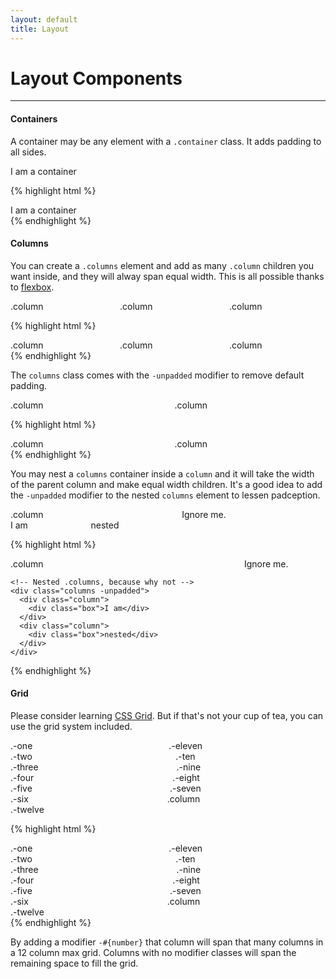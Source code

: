 ```yaml
---
layout: default
title: Layout
---
```


# Layout Components
---

#### Containers

A container may be any element with a `.container` class. It adds padding to all sides.

<div id="container-demo" class="example">
  <div class="preview">
    <div class="container">
      I am a container 
    </div> 
  </div>
</div>

{% highlight html %}
<div class="container">
  I am a container
</div>
{% endhighlight %}


#### Columns

You can create a `.columns` element and add as many `.column` children you want
inside, and they will alway span equal width. This is all possible thanks to [flexbox](https://developer.mozilla.org/en-US/docs/Web/CSS/CSS_Flexible_Box_Layout/Basic_Concepts_of_Flexbox).

<div id="columns-demo" class="example">
  <div class="preview">
    <div class="columns">
      <div class="column">
        <div class="box">.column</div>
      </div>
      <div class="column">
        <div class="box">.column</div>
      </div>
      <div class="column">
        <div class="box">.column</div>
      </div>
    </div> 
  </div>
</div>

{% highlight html %}
<div class="columns">
  <div class="column">
    <div class="box">.column</div>
  </div>
  <div class="column">
    <div class="box">.column</div>
  </div>
  <div class="column">
    <div class="box">.column</div>
  </div>
</div> 
{% endhighlight %}

The `columns` class comes with the `-unpadded` modifier to remove default padding.
<div class="example">
  <div class="preview">
    <div class="columns -unpadded">
      <div class="column">
        <div class="box">.column</div>
      </div>
      <div class="column">
        <div class="box">.column</div>
      </div>
    </div> 
  </div>
</div>

{% highlight html %}
<div class="columns -unpadded">
  <div class="column">
    <div class="box">.column</div>
  </div>
  <div class="column">
    <div class="box">.column</div>
  </div>
</div> 
{% endhighlight %}

You may nest a `columns` container inside a `column` and it will take the width of the parent column
and make equal width children. It's a good idea to add the `-unpadded` modifier to the nested `columns` 
element to lessen padception.

<div class="example">
  <div class="preview">
    <div class="columns">
      <div class="column">
        <div class="box">.column</div>
        <div class="columns -unpadded">
          <div class="column">
            <div class="box">I am</div>
          </div>
          <div class="column">
            <div class="box">nested</div>
          </div>
        </div>
      </div>
      <div class="column">
        <div class="box">Ignore me.</div>
      </div>
    </div> 
  </div>
</div>

{% highlight html %}
<div class="columns">
  <div class="column">
    <div class="box">.column</div>

    <!-- Nested .columns, because why not -->
    <div class="columns -unpadded">
      <div class="column">
        <div class="box">I am</div>
      </div>
      <div class="column">
        <div class="box">nested</div>
      </div>
    </div>
  </div>

  <div class="column">
    <div class="box">Ignore me.</div>
  </div>
</div> 
{% endhighlight %}


#### Grid

Please consider learning [CSS Grid](https://developer.mozilla.org/en-US/docs/Web/CSS/grid). But if that's not your
cup of tea, you can use the grid system included.

<div class="example">
  <div class="preview">
    <div class="columns -unpadded">
      <div class="column -one">
        <div class="box">.-one</div>
      </div>
      <div class="column -eleven">
        <div class="box">.-eleven</div>
      </div>
    </div>
    <div class="columns -unpadded">
      <div class="column -two">
        <div class="box">.-two</div>
      </div>
      <div class="column -ten">
        <div class="box">.-ten</div>
      </div>
    </div>
    <div class="columns -unpadded">
      <div class="column -three">
        <div class="box">.-three</div>
      </div>
      <div class="column -nine">
        <div class="box">.-nine</div>
      </div>
    </div>
    <div class="columns -unpadded">
      <div class="column -four">
        <div class="box">.-four</div>
      </div>
      <div class="column -eight">
        <div class="box">.-eight</div>
      </div>
    </div>
    <div class="columns -unpadded">
      <div class="column -five">
        <div class="box">.-five</div>
      </div>
      <div class="column -seven">
        <div class="box">.-seven</div>
      </div>
    </div>
    <div class="columns -unpadded">
      <div class="column -six">
        <div class="box">.-six</div>
      </div>
      <div class="column">
        <div class="box">.column</div>
      </div>
    </div>
    <div class="columns -unpadded">
      <div class="column -twelve">
        <div class="box">.-twelve</div>
      </div>
    </div>
  </div>
</div>

{% highlight html %}
<div class="columns -unpadded">
  <div class="column -one">
    <div class="box">.-one</div>
  </div>
  <div class="column -eleven">
    <div class="box">.-eleven</div>
  </div>
</div>

<div class="columns -unpadded">
  <div class="column -two">
    <div class="box">.-two</div>
  </div>
  <div class="column -ten">
    <div class="box">.-ten</div>
  </div>
</div>

<div class="columns -unpadded">
  <div class="column -three">
    <div class="box">.-three</div>
  </div>
  <div class="column -nine">
    <div class="box">.-nine</div>
  </div>
</div>

<div class="columns -unpadded">
  <div class="column -four">
    <div class="box">.-four</div>
  </div>
  <div class="column -eight">
    <div class="box">.-eight</div>
  </div>
</div>

<div class="columns -unpadded">
  <div class="column -five">
    <div class="box">.-five</div>
  </div>
  <div class="column -seven">
    <div class="box">.-seven</div>
  </div>
</div>

<div class="columns -unpadded">
  <div class="column -six">
    <div class="box">.-six</div>
  </div>
  <div class="column">
    <div class="box">.column</div>
  </div>
</div>

<div class="columns -unpadded">
  <div class="column -twelve">
    <div class="box">.-twelve</div>
  </div>
</div>
{% endhighlight %}

By adding a modifier `-#{number}` that column will span that many columns in a 12 column max grid.
Columns with no modifier classes will span the remaining space to fill the grid.
